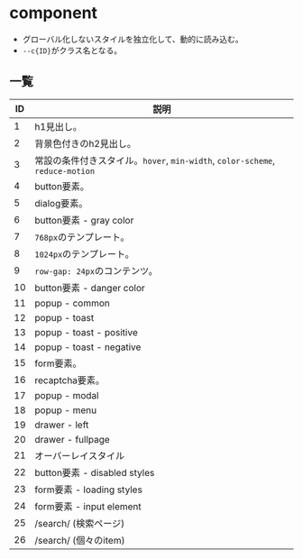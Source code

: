 # component
- グローバル化しないスタイルを独立化して、動的に読み込む。
- `--c{ID}`がクラス名となる。

## 一覧

| ID |  説明 |
| --  | -- |
| 1 | h1見出し。 |
| 2 | 背景色付きのh2見出し。 |
| 3 | 常設の条件付きスタイル。`hover`, `min-width`, `color-scheme`, `reduce-motion` |
| 4 | button要素。 |
| 5 | dialog要素。 |
| 6 | button要素 - gray color |
| 7 | `768px`のテンプレート。 |
| 8 | `1024px`のテンプレート。 |
| 9 | `row-gap: 24px`のコンテンツ。 |
| 10 | button要素 - danger color |
| 11 | popup - common |
| 12 | popup - toast |
| 13 | popup - toast - positive |
| 14 | popup - toast - negative |
| 15 | form要素。 |
| 16 | recaptcha要素。 |
| 17 | popup - modal |
| 18 | popup - menu |
| 19 | drawer - left |
| 20 | drawer - fullpage |
| 21 | オーバーレイスタイル |
| 22 | button要素 - disabled styles |
| 23 | form要素 - loading styles |
| 24 | form要素 - input element |
| 25 | /search/ (検索ページ) |
| 26 | /search/ (個々のitem) |







